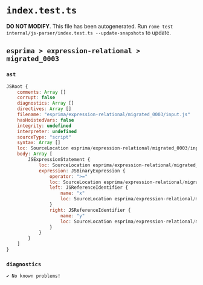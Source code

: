 # `index.test.ts`

**DO NOT MODIFY**. This file has been autogenerated. Run `rome test internal/js-parser/index.test.ts --update-snapshots` to update.

## `esprima > expression-relational > migrated_0003`

### `ast`

```javascript
JSRoot {
	comments: Array []
	corrupt: false
	diagnostics: Array []
	directives: Array []
	filename: "esprima/expression-relational/migrated_0003/input.js"
	hasHoistedVars: false
	integrity: undefined
	interpreter: undefined
	sourceType: "script"
	syntax: Array []
	loc: SourceLocation esprima/expression-relational/migrated_0003/input.js 1:0-2:0
	body: Array [
		JSExpressionStatement {
			loc: SourceLocation esprima/expression-relational/migrated_0003/input.js 1:0-1:6
			expression: JSBinaryExpression {
				operator: ">="
				loc: SourceLocation esprima/expression-relational/migrated_0003/input.js 1:0-1:6
				left: JSReferenceIdentifier {
					name: "x"
					loc: SourceLocation esprima/expression-relational/migrated_0003/input.js 1:0-1:1 (x)
				}
				right: JSReferenceIdentifier {
					name: "y"
					loc: SourceLocation esprima/expression-relational/migrated_0003/input.js 1:5-1:6 (y)
				}
			}
		}
	]
}
```

### `diagnostics`

```
✔ No known problems!

```
